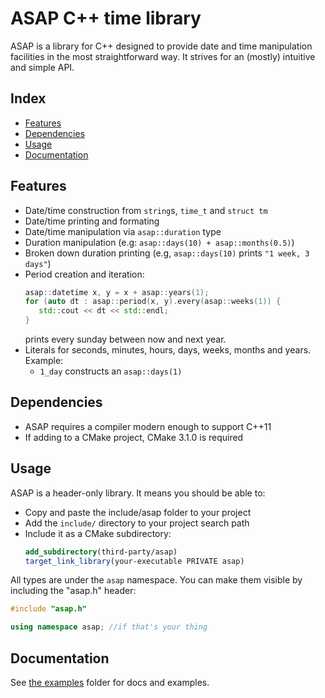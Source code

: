 # ASAP C++ time library

ASAP is a library for C++ designed to provide date and time manipulation facilities in the most straightforward way. It strives for an (mostly) intuitive and simple API.

## Index
- [Features]()
- [Dependencies]()
- [Usage]()
- [Documentation]()

## Features

- Date/time construction from `string`s, `time_t` and `struct tm`
- Date/time printing and formating
- Date/time manipulation via `asap::duration` type
- Duration manipulation (e.g: `asap::days(10) + asap::months(0.5)`)
- Broken down duration printing (e.g, `asap::days(10)` prints `"1 week, 3 days"`)
- Period creation and iteration:
     ```cpp
     asap::datetime x, y = x + asap::years(1);
     for (auto dt : asap::period(x, y).every(asap::weeks(1)) {
        std::cout << dt << std::endl;
     }
     ```
     prints every sunday between now and next year.
- Literals for seconds, minutes, hours, days, weeks, months and years. Example:
  - `1_day` constructs an `asap::days(1)`
    
## Dependencies

 - ASAP requires a compiler modern enough to support C++11
 - If adding to a CMake project, CMake 3.1.0 is required

## Usage

 ASAP is a header-only library. It means you should be able to:

 - Copy and paste the include/asap folder to your project
 - Add the `include/` directory to your project search path
 - Include it as a CMake subdirectory:
    ```cmake
    add_subdirectory(third-party/asap)
    target_link_library(your-executable PRIVATE asap)
    ```

All types are under the `asap` namespace. You can make them visible by
including the "asap.h" header:

```cpp
#include "asap.h"

using namespace asap; //if that's your thing
```

## Documentation

See [the examples]() folder for docs and examples.
